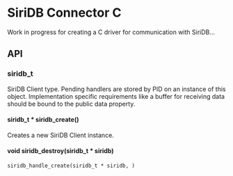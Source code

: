 # SiriDB Connector C
Work in progress for creating a C driver for communication with SiriDB...


## API

### siridb_t
SiriDB Client type. Pending handlers are stored by PID on an instance of this
object. Implementation specific requirements like a buffer for receiving data
should be bound to the public data property.

#### siridb_t * siridb\_create()
Creates a new SiriDB Client instance.

#### void siridb\_destroy(siridb_t * siridb)

```
siridb_handle_create(siridb_t * siridb, )
```